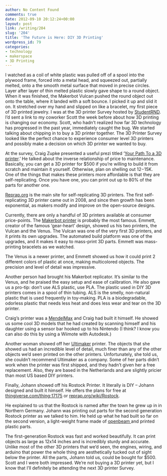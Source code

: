 ```yaml
---
author: No Content Found
comments: true
date: 2012-09-10 20:12:24+00:00
layout: post
link: /writing/204
slug: '204'
title: 'The Future is Here: DIY 3D Printing'
wordpress_id: 79
categories:
- technology
- makerspace
- 3D Printing
---
```


I watched as a coil of white plastic was pulled off of a spool into the plywood frame, forced into a metal head, and squeezed out, partially melted, onto a the smooth metal surface that moved in precise circles. Layer after layer of thin melted plastic slowly gave shape to a round object.  When it was finished, the Makerbot Vulcan pushed the round object out onto the table, where it landed with a soft bounce. I picked it up and slid it on. It stretched over my hand and slipped on like a bracelet, my first piece of 3D printed jewelry.
I was at the 3D printer Survey hosted by [StudentRND](http://studentrnd.org/). I’d sent a link to my coworker Scott the week before about how 3D printing is changing our economy. Scott, who hadn’t realized how far 3D technology has progressed in the past year, immediately caught the bug. We started talking about chipping in to buy a 3D printer together. The 3D Printer Survey looked like the perfect chance to experience consumer level 3D printers and possibly make a decision on which 3D printer we wanted to buy.




At the survey, Craig Zupke presented a useful prezi titled ‘[Your Path To a 3D printer](http://prezi.com/tj7hhoydn5xr/3d-printer-survey/).’ He talked about the inverse relationship of price to maintenance. Basically, you can get a 3D printer for $500 if you’re willing to build it from scratch and maintain it yourself. Otherwise, plan on shelling out $12-$15K. One of the things that makes these printers more affordable is that they are self-replicating. Once you have one, you can print out up to 80% of the parts for another one.




[Reprap.org](http://reprap.org/) is the main site for self-replicating 3D printers. The first self-replicating 3D printer came out in 2008, and since then growth has been exponential, as makers modify and improve on the open-source designs.




Currently, there are only a handful of 3D printers available at consumer price-points. The [Makerbot printer](http://www.makerbot.com/) is probably the most famous. Emmett, creator of the famous ‘gear-heart’ design, showed us his two printers, the Vulcan and the Venus. The Vulcan was one of the very first 3D printers, and it prints its own upgrades. The automated build platform was one of the upgrades, and it makes it easy to mass-print 3D parts. Emmett was mass-printing bracelets as we watched.




The Venus is a newer printer, and Emmett showed us how it could print 2 different colors of plastic at once, making multicolored objects. The precision and level of detail was impressive.




Another person had brought his Makerbot replicator. It’s similar to the Venus, and he praised the easy setup and ease of calibration. He also gave us a pro-tip: don’t use ALS plastic, use PLA. The plastic used in DIY 3D printers comes in a spool of thin tubing. ALS is the smelly, non-natural plastic that is used frequently in toy-making. PLA is a biodegradable, odorless plastic that needs less heat and does less wear and tear on the 3D printer.




Craig’s printer was a [MendelMax](http://mendelmax.com/tikiwiki/tiki-index.php?page=MendelMax) and Craig had built it himself. He showed us some cool 3D models that he had created by scanning himself and his daughter using a sensor bar hooked up to his Nintendo (I think? I know you can also do this by using a Wiimote with Autodesk.)




Another woman showed off her [Ultimaker](http://www.ultimaker.com/) printer. The objects that she showed us had an incredible level of detail, much finer than any of the other objects we’d seen printed on the other printers. Unfortunately, she told us, she couldn’t recommend Ultimaker as a company. Some of her parts didn’t work when the printer was first shipped, and they hadn’t given her a free replacement. Also, they are based in the Netherlands and are slightly pricier than most US based DIY printers.




Finally, Johann showed off his Rostock Printer. It literally is DIY – Johann designed and built it himself. He offers the plans for free at [thingiverse.com/thing:17175](http://thingiverse.com/thing:17175) or [reprap.org/wiki/Rostock](http://reprap.org/wiki/Rostock).




He explained to us that the Rostock is named after the town he grew up in in Northern Germany. Johann was printing out parts for the second generation Rostock printer as we talked to him. He held up what he had built so far on the second version, a light-weight frame made of [openbeam ](http://www.kickstarter.com/projects/ttstam/openbeam-an-open-source-miniature-construction-sys)and printed plastic parts.




The first-generation Rostock was fast and worked beautifully. It can print objects as large as 12x14 inches and is incredibly sturdy and accurate. Unlike most of the other 3D printers that we’d seen, the engines, wiring, and arduino that power the whole thing are aesthetically tucked out of sight below the printer. All the parts, Johann told us, could be bought for $500. Scott and I were both impressed. We’re not buying a 3D printer yet, but I know that I’ll definitely be attending the next 3D printer Survey.



